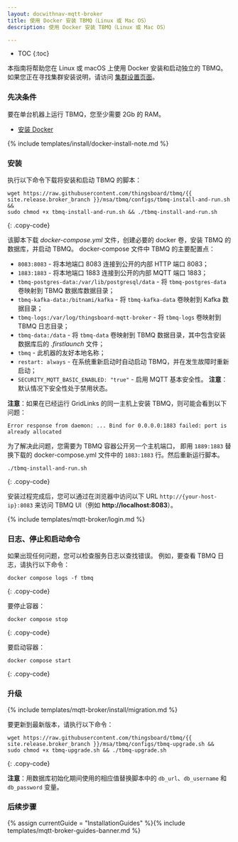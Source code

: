 ```yaml
---
layout: docwithnav-mqtt-broker
title: 使用 Docker 安装 TBMQ（Linux 或 Mac OS）
description: 使用 Docker 安装 TBMQ（Linux 或 Mac OS）

---
```


* TOC
{:toc}

本指南将帮助您在 Linux 或 macOS 上使用 Docker 安装和启动独立的 TBMQ。
如果您正在寻找集群安装说明，请访问 [集群设置页面](/docs/mqtt-broker/install/cluster/docker-compose-setup/)。

### 先决条件

要在单台机器上运行 TBMQ，您至少需要 2Gb 的 RAM。

- [安装 Docker](https://docs.docker.com/engine/installation/)

{% include templates/install/docker-install-note.md %}

### 安装

执行以下命令下载将安装和启动 TBMQ 的脚本：

```shell
wget https://raw.githubusercontent.com/thingsboard/tbmq/{{ site.release.broker_branch }}/msa/tbmq/configs/tbmq-install-and-run.sh &&
sudo chmod +x tbmq-install-and-run.sh && ./tbmq-install-and-run.sh
```
{: .copy-code}

该脚本下载 _docker-compose.yml_ 文件，创建必要的 docker 卷，安装 TBMQ 的数据库，并启动 TBMQ。
docker-compose 文件中 TBMQ 的主要配置点：

- `8083:8083` - 将本地端口 8083 连接到公开的内部 HTTP 端口 8083；
- `1883:1883` - 将本地端口 1883 连接到公开的内部 MQTT 端口 1883；
- `tbmq-postgres-data:/var/lib/postgresql/data` - 将 `tbmq-postgres-data` 卷映射到 TBMQ 数据库数据目录；
- `tbmq-kafka-data:/bitnami/kafka` - 将 `tbmq-kafka-data` 卷映射到 Kafka 数据目录；
- `tbmq-logs:/var/log/thingsboard-mqtt-broker` - 将 `tbmq-logs` 卷映射到 TBMQ 日志目录；
- `tbmq-data:/data` - 将 `tbmq-data` 卷映射到 TBMQ 数据目录，其中包含安装数据库后的 _.firstlaunch_ 文件；
- `tbmq` - 此机器的友好本地名称；
- `restart: always` - 在系统重新启动时自动启动 TBMQ，并在发生故障时重新启动；
- `SECURITY_MQTT_BASIC_ENABLED: "true"` - 启用 MQTT 基本安全性。 **注意**：默认情况下安全性处于禁用状态。

**注意**：如果在已经运行 GridLinks 的同一主机上安装 TBMQ，则可能会看到以下问题：

```
Error response from daemon: ... Bind for 0.0.0.0:1883 failed: port is already allocated
```

为了解决此问题，您需要为 TBMQ 容器公开另一个主机端口，
即用 `1889:1883` 替换下载的 docker-compose.yml 文件中的 `1883:1883` 行。然后重新运行脚本。

```shell
./tbmq-install-and-run.sh
```
{: .copy-code}

安装过程完成后，您可以通过在浏览器中访问以下 URL `http://{your-host-ip}:8083` 来访问 TBMQ UI（例如 **http://localhost:8083**）。

{% include templates/mqtt-broker/login.md %}

### 日志、停止和启动命令

如果出现任何问题，您可以检查服务日志以查找错误。
例如，要查看 TBMQ 日志，请执行以下命令：

```
docker compose logs -f tbmq
```
{: .copy-code}

要停止容器：

```
docker compose stop
```
{: .copy-code}

要启动容器：

```
docker compose start
```
{: .copy-code}

### 升级

{% include templates/mqtt-broker/install/migration.md %}

要更新到最新版本，请执行以下命令：

```shell
wget https://raw.githubusercontent.com/thingsboard/tbmq/{{ site.release.broker_branch }}/msa/tbmq/configs/tbmq-upgrade.sh &&
sudo chmod +x tbmq-upgrade.sh && ./tbmq-upgrade.sh
```
{: .copy-code}

**注意**：用数据库初始化期间使用的相应值替换脚本中的 `db_url`、`db_username` 和 `db_password` 变量。

### 后续步骤

{% assign currentGuide = "InstallationGuides" %}{% include templates/mqtt-broker-guides-banner.md %}